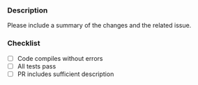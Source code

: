 ### Description

Please include a summary of the changes and the related issue. 

### Checklist

- [ ] Code compiles without errors
- [ ] All tests pass
- [ ] PR includes sufficient description
